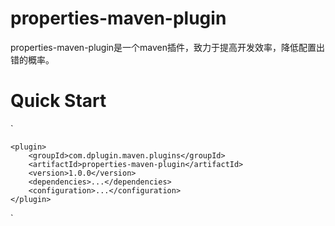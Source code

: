 # properties-maven-plugin
properties-maven-plugin是一个maven插件，致力于提高开发效率，降低配置出错的概率。

# Quick Start
`<plugins>

    <plugin>
        <groupId>com.dplugin.maven.plugins</groupId>
        <artifactId>properties-maven-plugin</artifactId>
        <version>1.0.0</version>
        <dependencies>...</dependencies>
        <configuration>...</configuration>
    </plugin>
    
</plugins>
`
